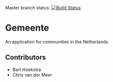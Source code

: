 Master branch status: [![Build Status](https://magnum.travis-ci.com/cvandermeer/gemeente.svg?token=7X6KP7iXKkpfLuMqronV&branch=master)](https://magnum.travis-ci.com/cvandermeer/gemeente)

# Gemeente
An application for communities in the Netherlands

## Contributors
- Bart Hoekstra
- Chris van der Meer